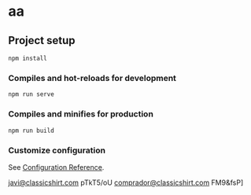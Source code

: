 # aa

## Project setup
```
npm install
```

### Compiles and hot-reloads for development
```
npm run serve
```

### Compiles and minifies for production
```
npm run build
```

### Customize configuration
See [Configuration Reference](https://cli.vuejs.org/config/).


javi@classicshirt.com
pTkT5/oU
comprador@classicshirt.com
FM9&fsP]
